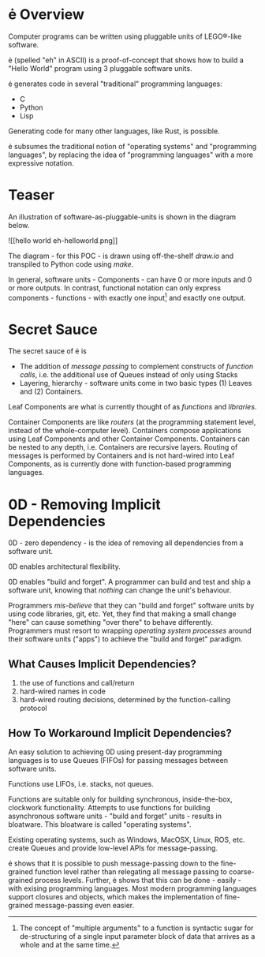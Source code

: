 # ė Overview
Computer programs can be written using pluggable units of LEGO®-like software.

ė (spelled "eh" in ASCII) is a proof-of-concept that shows how to build a "Hello World" program using 3 pluggable software units.

ė generates code in several "traditional" programming languages:
- C
- Python
- Lisp

Generating code for many other languages, like Rust, is possible.

ė subsumes the traditional notion of "operating systems" and "programming languages", by replacing the idea of "programming languages" with a more expressive notation.
# Teaser
An illustration of software-as-pluggable-units is shown in the diagram below.

![[hello world eh-helloworld.png]]

The diagram - for this POC - is drawn using off-the-shelf *draw.io* and transpiled to Python code using *make*.

In general, software units - Components - can have 0 or more inputs and 0 or more outputs.  In contrast, functional notation can only express components - functions - with exactly one input[^oneinput] and exactly one output.

[^oneinput]: The concept of "multiple arguments" to a function is syntactic sugar for de-structuring of a single input parameter block of data that arrives as a whole and at the same time.
# Secret Sauce
The secret sauce of ė is 
- The addition of *message passing* to complement constructs of *function calls*, i.e. the additional use of Queues instead of only using Stacks
- Layering, hierarchy - software units come in two basic types (1) Leaves and (2) Containers.

Leaf Components are what is currently thought of as *functions* and *libraries*.

Container Components are like *routers* (at the programming statement level, instead of the whole-computer level).  Containers compose applications using Leaf Components and other Container Components.  Containers can be nested to any depth, i.e. Containers are recursive layers.  Routing of messages is performed by Containers and is not hard-wired into Leaf Components, as is currently done with function-based programming languages.
# 0D - Removing Implicit Dependencies
0D - zero dependency - is the idea of removing all dependencies from a software unit.

0D enables architectural flexibility.

0D enables "build and forget".  A programmer can build and test and ship a software unit, knowing that *nothing* can change the unit's behaviour.

Programmers *mis-believe* that they can "build and forget" software units by using code libraries, git, etc.  Yet, they find that making a small change "here" can cause something "over there" to behave differently.  Programmers must resort to wrapping *operating system processes* around their software units ("apps") to achieve the "build and forget" paradigm.

## What Causes Implicit Dependencies?

1. the use of functions and call/return
2. hard-wired names in code
3. hard-wired routing decisions, determined by the function-calling protocol

## How To Workaround Implicit Dependencies?

An easy solution to achieving 0D using present-day programming languages is to use Queues (FIFOs) for passing messages between software units.

Functions use LIFOs, i.e. stacks, not queues.  

Functions are suitable only for building synchronous, inside-the-box, clockwork functionality.  Attempts to use functions for building asynchronous software units - "build and forget" units - results in bloatware.  This bloatware is called "operating systems".

Existing operating systems, such as Windows, MacOSX, Linux, ROS, etc. create Queues and provide low-level APIs for message-passing.  

ė shows that it is possible to push message-passing down to the fine-grained function level rather than relegating all message passing to coarse-grained process levels.  Further, ė shows that this can be done - easily - with exising programming languages.  Most modern programming languages support closures and objects, which makes the implementation of fine-grained message-passing even easier.